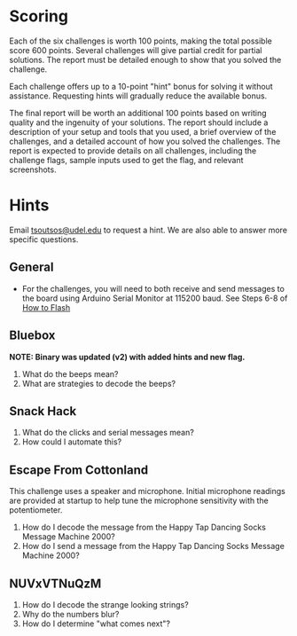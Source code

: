 # Scoring

Each of the six challenges is worth 100 points, making the total possible score 600 points. Several challenges will give partial credit for partial solutions. The report must be detailed enough to show that you solved the challenge.

Each challenge offers up to a 10-point "hint" bonus for solving it without assistance. Requesting hints will gradually reduce the available bonus.

The final report will be worth an additional 100 points based on writing quality and the ingenuity of your solutions. The report should include a description of your setup and tools that you used, a brief overview of the challenges, and a detailed account of how you solved the challenges. The report is expected to provide details on all challenges, including the challenge flags, sample inputs used to get the flag, and relevant screenshots.

# Hints
Email <tsoutsos@udel.edu> to request a hint. We are also able to answer more specific questions.

## General
* For the challenges, you will need to both receive and send messages to the board using Arduino Serial Monitor at 115200 baud. See Steps 6-8 of [How to Flash](https://github.com/TrustworthyComputing/Security_Challenge_2025/blob/main/challenges/hardware_setup/HowToFlash.md)
  
## Bluebox
**NOTE: Binary was updated (v2) with added hints and new flag.**
1. What do the beeps mean?
2. What are strategies to decode the beeps?


## Snack Hack
1. What do the clicks and serial messages mean?
2. How could I automate this? 

## Escape From Cottonland
This challenge uses a speaker and microphone. Initial microphone readings are provided at startup to help tune the microphone sensitivity with the potentiometer.

1. How do I decode the message from the Happy Tap Dancing Socks Message Machine 2000?
2. How do I send a message from the Happy Tap Dancing Socks Message Machine 2000?

## NUVxVTNuQzM
1. How do I decode the strange looking strings?
2. Why do the numbers blur?
3. How do I determine "what comes next"?
